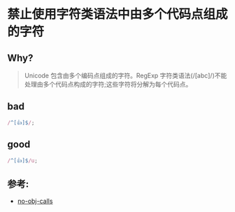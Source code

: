 # 禁止使用字符类语法中由多个代码点组成的字符

## Why?

> Unicode 包含由多个编码点组成的字符。RegExp 字符类语法(/[abc]/)不能处理由多个代码点构成的字符;这些字符将分解为每个代码点。

## bad

```js
/^[👍]$/;
```

## good

```js
/^[👍]$/u;
```

## 参考:

- [no-obj-calls](https://eslint.org/docs/rules/no-obj-calls)
